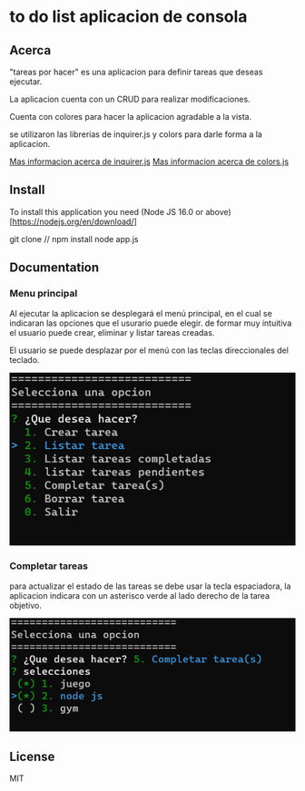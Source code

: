 # to do list aplicacion de consola

## Acerca

"tareas por hacer" es una aplicacion para definir tareas que deseas ejecutar.

La aplicacion cuenta con un CRUD para realizar modificaciones.

Cuenta con colores para hacer la aplicacion agradable a la vista.

se utilizaron las librerias de inquirer.js y colors para darle forma a la aplicacion.

[Mas informacion acerca de inquirer.js](https://www.npmjs.com/package/inquirer)
[Mas informacion acerca de colors.js](https://www.npmjs.com/package/colors)

## Install 

To install this application you need 
(Node JS 16.0 or above)[https://nodejs.org/en/download/]

git clone //
npm install
node app.js

## Documentation 

### Menu principal

Al ejecutar la aplicacion se desplegará el menú principal, en el cual se indicaran las opciones que el usurario puede elegir.
de formar muy intuitiva el usuario puede crear, eliminar y listar tareas creadas. 

El usuario se puede desplazar por el menú con las teclas direccionales del teclado.

![Menu pricipal](./readme_images/image.png)

### Completar tareas

para actualizar el estado de las tareas se debe usar la tecla espaciadora, la aplicacion indicara con un asterisco verde al lado
derecho de la tarea objetivo.

![Alt text](./readme_images/image1.png)


## License 

MIT

